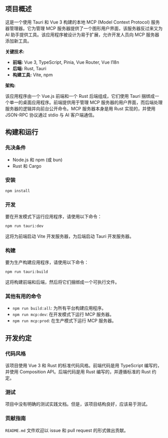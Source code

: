 ## 项目概述

这是一个使用 Tauri 和 Vue 3 构建的本地 MCP (Model Context Protocol) 服务器管理器。它为管理 MCP 服务器提供了一个图形用户界面，该服务器反过来又为 AI 助手提供工具。该应用程序被设计为易于扩展，允许开发人员向 MCP 服务器添加新工具。

**关键技术:**

*   **前端:** Vue 3, TypeScript, Pinia, Vue Router, Vue I18n
*   **后端:** Rust, Tauri
*   **构建工具:** Vite, npm

**架构:**

该应用程序由一个 Vue.js 前端和一个 Rust 后端组成，它们使用 Tauri 捆绑成一个单一的桌面应用程序。前端提供用于管理 MCP 服务器的用户界面，而后端处理服务器的逻辑并向前台公开命令。MCP 服务器本身是用 Rust 实现的，并使用 JSON-RPC 协议通过 stdio 与 AI 客户端通信。

## 构建和运行

### 先决条件

*   Node.js 和 npm (或 bun)
*   Rust 和 Cargo

### 安装

```bash
npm install
```

### 开发

要在开发模式下运行应用程序，请使用以下命令：

```bash
npm run tauri:dev
```

这将为前端启动 Vite 开发服务器，为后端启动 Tauri 开发服务器。

### 构建

要为生产构建应用程序，请使用以下命令：

```bash
npm run tauri:build
```

这将构建前端和后端，然后将它们捆绑成一个可执行文件。

### 其他有用的命令

*   `npm run build:all`: 为所有平台构建应用程序。
*   `npm run mcp:dev`: 在开发模式下运行 MCP 服务器。
*   `npm run mcp:prod`: 在生产模式下运行 MCP 服务器。

## 开发约定

### 代码风格

该项目使用 Vue 3 和 Rust 的标准代码风格。前端代码是用 TypeScript 编写的，并使用 Composition API。后端代码是用 Rust 编写的，并遵循标准的 Rust 约定。

### 测试

项目中没有明确的测试实践文档。但是，该项目结构良好，应该易于测试。

### 贡献指南

`README.md` 文件欢迎以 issue 和 pull request 的形式做出贡献。
